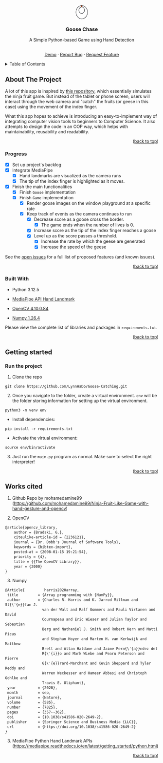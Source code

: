 <div id="top"></div>

<!-- PROJECT SHIELDS -->
<!--
*** I'm using markdown "reference style" links for readability.
*** Reference links are enclosed in brackets [ ] instead of parentheses ( ).
*** See the bottom of this document for the declaration of the reference variables
*** for contributors-url, forks-url, etc. This is an optional, concise syntax you may use.
*** https://www.markdownguide.org/basic-syntax/#reference-style-links
-->


<!-- PROJECT LOGO -->
<br />
<div align="center">

<img align="center" src="objects/assets/goose.png" width="40px"/>

<h3 align="center">Goose Chase</h3>

<p align="center">A Simple Python-based Game using Hand Detection</p>

  <p align="center">
    <br />
    <a href="#">Demo</a>
    ·
    <a href="https://github.com/LynnHaDo/Goose-Catching/issues">Report Bug</a>
    ·
    <a href="https://github.com/LynnHaDo/Goose-Catching/issues">Request Feature</a>
  </p>
</div>

<!-- TABLE OF CONTENTS -->
<details>
  <summary>Table of Contents</summary>
  <ol>
    <li>
      <a href="#about-the-project">About The Project</a>
      <ul>
        <li><a href="#features">Features</a></li>
        <li><a href="#built-with">Built With</a></li>
      </ul>
    </li>
    <li>
      <a href="#getting-started">Getting Started</a>
      <ul>
        <li><a href="#run-the-project">Run the Project</a></li>
        <li><a href="#implementation-guide">Implementation Guide</a></li>
      </ul>
    </li>
    <li><a href="#works-cited">Works Cited</a></li>
  </ol>
</details>

<!-- ABOUT THE PROJECT -->
## About The Project

A lot of this app is inspired by [this repository](https://github.com/mohamedamine99/Ninja-Fruit-Like-Game-with-hand-gesture-and-opencv/tree/main), which essentially simulates the ninja fruit game. But instead of the tablet or phone screen, users will interact through the web camera and 
"catch" the fruits (or geese in this case) using the movement of the index finger. 

What this app hopes to achieve is introducing an easy-to-implement way of integrating computer vision tools to beginners to Computer Science. It also attempts to design the code in an OOP way, which helps with maintainability, reusability and readability. 

<p align="right">(<a href="#top">back to top</a>)</p>

### Progress

- [x] Set up project's backlog
- [x] Integrate MediaPipe
    - [x] Hand landmarks are visualized as the camera runs 
    - [x] The tip of the index finger is highlighted as it moves. 
- [x] Finish the main functionalities
    - [x] Finish `Goose` implementation
    - [x] Finish `Game` implementation 
        - [x] Render goose images on the window playground at a specific rate
        - [x] Keep track of events as the camera continues to run 
            - [x] Decrease score as a goose cross the border.
                - [x] The game ends when the number of lives is 0. 
            - [x] Increase score as the tip of the index finger reaches a goose 
            - [x] Level up as the score passes a threshold. 
                - [x] Increase the rate by which the geese are generated 
                - [x] Increase the speed of the geese 

See the [open issues](https://github.com/LynnHaDo/Goose-Catching/issues) for a full list of proposed features (and known issues).

<p align="right">(<a href="#top">back to top</a>)</p>

### Built With

- Python 3.12.5
- [MediaPipe API Hand Landmark](https://ai.google.dev/edge/mediapipe/solutions/vision/hand_landmarker/python)

- [OpenCV 4.10.0.84](https://docs.opencv.org/4.10.0/)
- [Numpy 1.26.4](https://numpy.org/doc/stable/release/1.26.4-notes.html)

Please view the complete list of libraries and packages in `requirements.txt`.

<p align="right">(<a href="#top">back to top</a>)</p>

<!-- GETTING STARTED -->

## Getting started

### Run the project 

1. Clone the repo

```
git clone https://github.com/LynnHaDo/Goose-Catching.git
```

2. Once you navigate to the folder, create a virtual environment. `env` will be the folder storing information for setting up the virtual environment. 

```
python3 -m venv env 
```

* Install dependencies: 

```
pip install -r requirements.txt
```

* Activate the virtual environment:

```
source env/bin/activate
```

3. Just run the `main.py` program as normal. Make sure to select the right interpreter!

<p align="right">(<a href="#top">back to top</a>)</p>

<!-- Works cited -->
## Works cited

1. Github Repo by mohamedamine99 (https://github.com/mohamedamine99/Ninja-Fruit-Like-Game-with-hand-gesture-and-opencv)

2. OpenCV 

```
@article{opencv_library,
    author = {Bradski, G.},
    citeulike-article-id = {2236121},
    journal = {Dr. Dobb's Journal of Software Tools},
    keywords = {bibtex-import},
    posted-at = {2008-01-15 19:21:54},
    priority = {4},
    title = {{The OpenCV Library}},
    year = {2000}
}
```

3. Numpy 

```
@Article{         harris2020array,
 title         = {Array programming with {NumPy}},
 author        = {Charles R. Harris and K. Jarrod Millman and St{\'{e}}fan J.
                 van der Walt and Ralf Gommers and Pauli Virtanen and David
                 Cournapeau and Eric Wieser and Julian Taylor and Sebastian
                 Berg and Nathaniel J. Smith and Robert Kern and Matti Picus
                 and Stephan Hoyer and Marten H. van Kerkwijk and Matthew
                 Brett and Allan Haldane and Jaime Fern{\'{a}}ndez del
                 R{\'{i}}o and Mark Wiebe and Pearu Peterson and Pierre
                 G{\'{e}}rard-Marchant and Kevin Sheppard and Tyler Reddy and
                 Warren Weckesser and Hameer Abbasi and Christoph Gohlke and
                 Travis E. Oliphant},
 year          = {2020},
 month         = sep,
 journal       = {Nature},
 volume        = {585},
 number        = {7825},
 pages         = {357--362},
 doi           = {10.1038/s41586-020-2649-2},
 publisher     = {Springer Science and Business Media {LLC}},
 url           = {https://doi.org/10.1038/s41586-020-2649-2}
}
```

3. MediaPipe Python Hand Landmark APIs (https://mediapipe.readthedocs.io/en/latest/getting_started/python.html)

<p align="right">(<a href="#top">back to top</a>)</p>